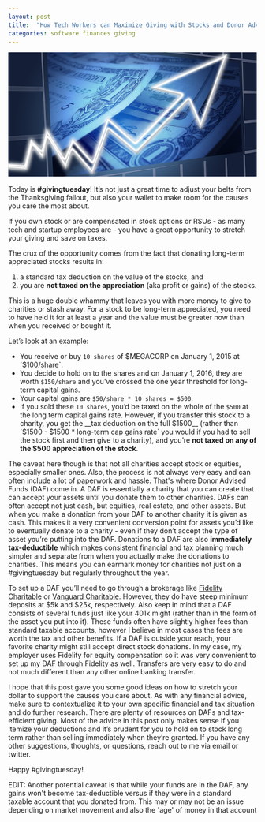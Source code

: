```yaml
---
layout: post
title:  "How Tech Workers can Maximize Giving with Stocks and Donor Advised Funds"
categories: software finances giving
---
```


![](/images/stock.png)

Today is __#givingtuesday__! It’s not just a great time to adjust your belts from the Thanksgiving fallout, but also your wallet to make room for the causes you care the most about.

If you own stock or are compensated in stock options or RSUs - as many tech and startup employees are - you have a great opportunity to stretch your giving and save on taxes.

The crux of the opportunity comes from the fact that donating long-term appreciated stocks results in:

1. a standard tax deduction on the value of the stocks, and
1. you are __not taxed on the appreciation__ (aka profit or gains) of the stocks.

This is a huge double whammy that leaves you with more money to give to charities or stash away. For a stock to be long-term appreciated, you need to have held it for at least a year and the value must be greater now than when you received or bought it.

Let’s look at an example:

* You receive or buy `10 shares` of $MEGACORP on January 1, 2015 at `$100/share`.
* You decide to hold on to the shares and on January 1, 2016, they are worth `$150/share` and you've crossed the one year threshold for long-term capital gains.
* Your capital gains are `$50/share * 10 shares = $500`.
* If you sold these `10 shares`, you’d be taxed on the whole of the `$500` at the long term capital gains rate. However, if you transfer this stock to a charity, you get the __tax deduction on the full $1500__ (rather than `$1500 - $1500 * long-term cap gains rate` you would if you had to sell the stock first and then give to a charity), and you’re __not taxed on any of the $500 appreciation of the stock__.

The caveat here though is that not all charities accept stock or equities, especially smaller ones. Also, the process is not always very easy and can often include a lot of paperwork and hassle. That's where Donor Advised Funds (DAF) come in. A DAF is essentially a charity that you can create that can accept your assets until you donate them to other charities. DAFs can often accept not just cash, but equities, real estate, and other assets. But when you make a donation from your DAF to another charity it is given as cash. This makes it a very convenient conversion point for assets you’d like to eventually donate to a charity - even if they don’t accept the type of asset you’re putting into the DAF. Donations to a DAF are also __immediately tax-deductible__ which makes consistent financial and tax planning much simpler and separate from when you actually make the donations to charities. This means you can earmark money for charities not just on a #givingtuesday but regularly throughout the year.

To set up a DAF you’ll need to go through a brokerage like <a href="https://fidelitycharitable.org" target="_blank">Fidelity Charitable</a> or <a href="https://vanguardcharitable.org" target="_blank">Vanguard Charitable</a>. However, they do have steep minimum deposits at $5k and $25k, respectively. Also keep in mind that a DAF consists of several funds just like your 401k might (rather than in the form of the asset you put into it). These funds often have slightly higher fees than standard taxable accounts, however I believe in most cases the fees are worth the tax and other benefits. If a DAF is outside your reach, your favorite charity might still accept direct stock donations. In my case, my employer uses Fidelity for equity compensation so it was very convenient to set up my DAF through Fidelity as well. Transfers are very easy to do and not much different than any other online banking transfer.

I hope that this post gave you some good ideas on how to stretch your dollar to support the causes you care about. As with any financial advice, make sure to contextualize it to your own specific financial and tax situation and do further research. There are plenty of resources on DAFs and tax-efficient giving. Most of the advice in this post only makes sense if you itemize your deductions and it’s prudent for you to hold on to stock long term rather than selling immediately when they’re granted. If you have any other suggestions, thoughts, or questions, reach out to me via email or twitter.

Happy #givingtuesday!

EDIT: Another potential caveat is that while your funds are in the DAF, any gains won't become tax-deductible versus if they were in a standard taxable account that you donated from. This may or may not be an issue depending on market movement and also the 'age' of money in that account
